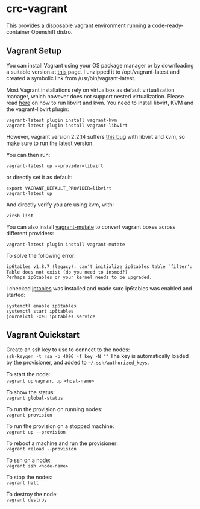 # crc-vagrant

This provides a disposable vagrant environment running a code-ready-container Openshift distro.

## Vagrant Setup

You can install Vagrant using your OS package manager or by downloading a suitable version at [this](https://www.vagrantup.com/downloads) page.
I unzipped it to /opt/vagrant-latest and created a symbolic link from /usr/bin/vagrant-latest.

Most Vagrant installations rely on virtualbox as default virtualization manager, which however does not support nested virtualization.
Please read [here](https://ostechnix.com/how-to-use-vagrant-with-libvirt-kvm-provider/) on how to run libvirt and kvm.
You need to install libvirt, KVM and the vagrant-libvirt plugin:

```
vagrant-latest plugin install vagrant-kvm
vagrant-latest plugin install vagrant-libvirt
```
However, vagrant version 2.2.14 suffers [this bug](https://github.com/hashicorp/vagrant/issues/12202) with libvirt and kvm, so make sure to run the latest version.

You can then run:

```
vagrant-latest up --provider=libvirt
```

or directly set it as default:

```
export VAGRANT_DEFAULT_PROVIDER=libvirt
vagrant-latest up
```

And directly verify you are using kvm, with:
```
virsh list
```

You can also install [vagrant-mutate](https://github.com/sciurus/vagrant-mutate) to convert vagrant boxes across different providers:
```
vagrant-latest plugin install vagrant-mutate
```

To solve the following error:
```
ip6tables v1.8.7 (legacy): can't initialize ip6tables table `filter': Table does not exist (do you need to insmod?)
Perhaps ip6tables or your kernel needs to be upgraded.
```

I checked [iptables](https://wiki.archlinux.org/index.php/Iptables) was installed and made sure ip6tables was enabled and started:
```
systemctl enable ip6tables
systemctl start ip6tables
journalctl -xeu ip6tables.service
```

## Vagrant Quickstart

Create an ssh key to use to connect to the nodes:  
``ssh-keygen -t rsa -b 4096 -f key -N ""``
The key is automatically loaded by the provisioner, and added to `~/.ssh/authorized_keys`.

To start the node:  
``vagrant up``
``vagrant up <host-name>``

To show the status:  
``vagrant global-status``

To run the provision on running nodes:  
``vagrant provision``

To run the provision on a stopped machine:  
``vagrant up --provision``

To reboot a machine and run the provisioner:  
``vagrant reload --provision``  

To ssh on a node:  
``vagrant ssh <node-name>``

To stop the nodes:  
``vagrant halt``

To destroy the node:  
``vagrant destroy``
